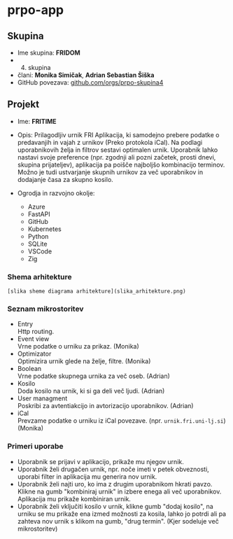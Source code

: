 # prpo-app


## Skupina
- Ime skupina: **FRIDOM**
- 4. skupina
- člani: **Monika Simičak**, **Adrian Sebastian Šiška**
- GitHub povezava: [github.com/orgs/prpo-skupina4](https://github.com/orgs/prpo-skupina4)

## Projekt
- Ime: **FRITIME**
- Opis: Prilagodljiv urnik FRI
   Aplikacija, ki samodejno prebere podatke o predavanjih in vajah z urnikov (Preko protokola iCal). 
   Na podlagi uporabnikovih želja in filtrov sestavi optimalen urnik.
   Uporabnik lahko nastavi svoje preference (npr. zgodnji ali pozni začetek, prosti dnevi, skupina prijateljev), aplikacija pa poišče najboljšo kombinacijo terminov.
   Možno je tudi ustvarjanje skupnih urnikov za več uporabnikov in dodajanje časa za skupno kosilo.

- Ogrodja in razvojno okolje:
    - Azure
    - FastAPI
    - GitHub
    - Kubernetes
    - Python
    - SQLite
    - VSCode
    - Zig

### Shema arhitekture
    [slika sheme diagrama arhitekture](slika_arhitekture.png)

### Seznam mikrostoritev
- Entry\
    Http routing.
- Event view\
    Vrne podatke o urniku za prikaz.
    (Monika)
- Optimizator\
    Optimizira urnik glede na želje, filtre.
    (Monika)
- Boolean\
    Vrne podatke skupnega urnika za več oseb.
    (Adrian)
- Kosilo\
    Doda kosilo na urnik, ki si ga deli več ljudi.
    (Adrian)
- User managment\
    Poskribi za avtentiakcijo in avtorizacijo uporabnikov.
    (Adrian)
- iCal\
    Prevzame podatke o urniku iz iCal povezave. (npr. `urnik.fri.uni-lj.si`)
    (Monika)

### Primeri uporabe

- Uporabnik se prijavi v aplikacijo, prikaže mu njegov urnik.
- Uporabnik želi drugačen urnik, npr. noče imeti v petek obveznosti, uporabi filter in aplikacija mu generira nov urnik.
- Uporabnik želi najti uro, ko ima z drugim uporabnikom hkrati pavzo. Klikne na gumb "kombiniraj urnik" in izbere enega ali več uporabnikov.
Aplikacija mu prikaže kombiniran urnik.
- Uporabnik želi vključiti kosilo v urnik, klikne gumb "dodaj kosilo", na urniku se mu prikaže ena izmed možnosti za kosila, lahko jo potrdi ali pa zahteva nov urnik s klikom na gumb, "drug termin". (Kjer sodeluje več mikrostoritev)
